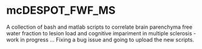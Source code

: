 # mcDESPOT_FWF_MS
A collection of bash and matlab scripts to correlate brain parenchyma free water fraction to lesion load and cognitive impariment in multiple sclerosis - work in progress ... 
Fixing a bug issue and going to upload the new scripts. 
